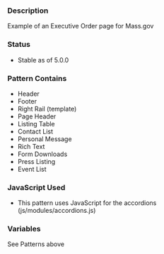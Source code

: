 ### Description
Example of an Executive Order page for Mass.gov

### Status
* Stable as of 5.0.0

### Pattern Contains
* Header
* Footer
* Right Rail (template)
* Page Header
* Listing Table
* Contact List
* Personal Message
* Rich Text
* Form Downloads
* Press Listing
* Event List

### JavaScript Used
* This pattern uses JavaScript for the accordions (js/modules/accordions.js)

### Variables
See Patterns above
